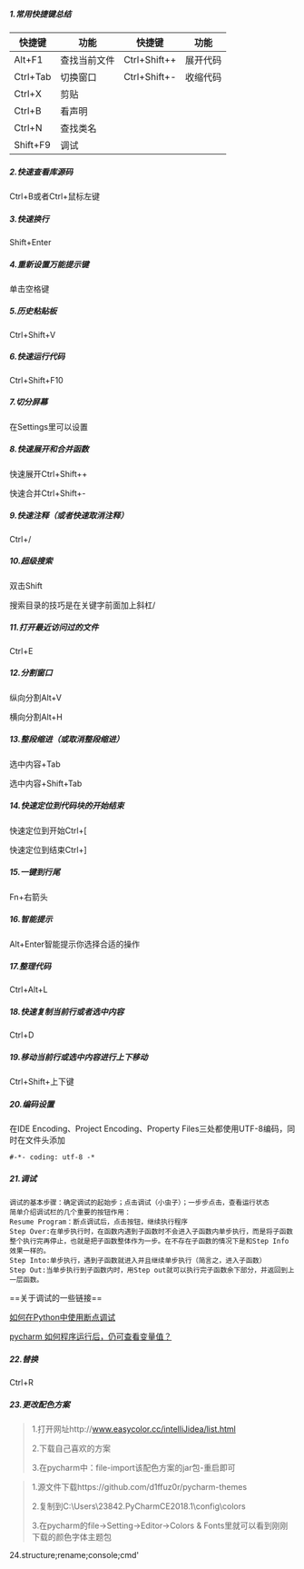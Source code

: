 ##### 1.常用快捷键总结

| 快捷键   | 功能         | 快捷键       | 功能     |
| -------- | ------------ | ------------ | -------- |
| Alt+F1   | 查找当前文件 | Ctrl+Shift++ | 展开代码 |
| Ctrl+Tab | 切换窗口     | Ctrl+Shift+- | 收缩代码 |
| Ctrl+X   | 剪贴         |              |          |
| Ctrl+B   | 看声明       |              |          |
| Ctrl+N   | 查找类名     |              |          |
| Shift+F9 | 调试         |              |          |

##### 2.快速查看库源码

Ctrl+B或者Ctrl+鼠标左键

##### 3.快速换行

Shift+Enter

##### 4.重新设置万能提示键

单击空格键

##### 5.历史粘贴板

Ctrl+Shift+V

##### 6.快速运行代码

Ctrl+Shift+F10

##### 7.切分屏幕

在Settings里可以设置

##### 8.快速展开和合并函数

快速展开Ctrl+Shift++

快速合并Ctrl+Shift+-

##### 9.快速注释（或者快速取消注释）

Ctrl+/

##### 10.超级搜索

双击Shift

搜索目录的技巧是在关键字前面加上斜杠/

##### 11.打开最近访问过的文件

Ctrl+E

##### 12.分割窗口

纵向分割Alt+V

横向分割Alt+H

##### 13.整段缩进（或取消整段缩进）

选中内容+Tab

选中内容+Shift+Tab

##### 14.快速定位到代码块的开始结束

快速定位到开始Ctrl+[

快速定位到结束Ctrl+]

##### 15.一键到行尾

Fn+右箭头

##### 16.智能提示

Alt+Enter智能提示你选择合适的操作

##### 17.整理代码

Ctrl+Alt+L

##### 18.快速复制当前行或者选中内容

Ctrl+D

##### 19.移动当前行或选中内容进行上下移动

Ctrl+Shift+上下键

##### 20.编码设置

在IDE Encoding、Project Encoding、Property Files三处都使用UTF-8编码，同时在文件头添加

```
#-*- coding: utf-8 -*
```

##### 21.调试

```
调试的基本步骤：确定调试的起始步；点击调试（小虫子）；一步步点击，查看运行状态
简单介绍调试栏的几个重要的按钮作用：
Resume Program：断点调试后，点击按钮，继续执行程序
Step Over:在单步执行时，在函数内遇到子函数时不会进入子函数内单步执行，而是将子函数整个执行完再停止，也就是把子函数整体作为一步。在不存在子函数的情况下是和Step Info效果一样的。
Step Into:单步执行，遇到子函数就进入并且继续单步执行（简言之，进入子函数）
Step Out:当单步执行到子函数内时，用Step out就可以执行完子函数余下部分，并返回到上一层函数。
```

==关于调试的一些链接==

[如何在Python中使用断点调试](https://zhuanlan.zhihu.com/p/21304838)

[pycharm 如何程序运行后，仍可查看变量值？](https://zhuanlan.zhihu.com/p/27062841)

##### 22.替换

Ctrl+R

##### 23.更改配色方案

> 1.打开网址http://www.easycolor.cc/intelliJidea/list.html
>
> 2.下载自己喜欢的方案
>
> 3.在pycharm中：file-import该配色方案的jar包-重启即可

> 1.源文件下载https://github.com/d1ffuz0r/pycharm-themes
>
> 2.复制到C:\Users\23842\.PyCharmCE2018.1\config\colors
>
> 3.在pycharm的file->Setting->Editor->Colors & Fonts里就可以看到刚刚下载的颜色字体主题包

24.structure;rename;console;cmd'